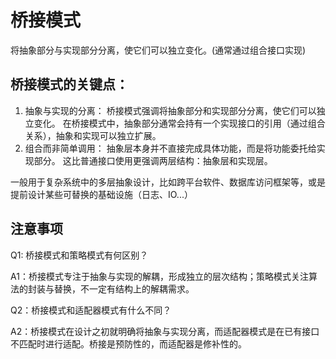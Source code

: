 # 桥接模式

将抽象部分与实现部分分离，使它们可以独立变化。(通常通过组合接口实现)

## 桥接模式的关键点：
1. 抽象与实现的分离：
桥接模式强调将抽象部分和实现部分分离，使它们可以独立变化。
在桥接模式中，抽象部分通常会持有一个实现接口的引用（通过组合关系），抽象和实现可以独立扩展。
2. 组合而非简单调用：
抽象层本身并不直接完成具体功能，而是将功能委托给实现部分。
这比普通接口使用更强调两层结构：抽象层和实现层。


一般用于复杂系统中的多层抽象设计，比如跨平台软件、数据库访问框架等，或是提前设计某些可替换的基础设施（日志、IO...）

## 注意事项
Q1: 桥接模式和策略模式有何区别？

A1：桥接模式专注于抽象与实现的解耦，形成独立的层次结构；策略模式关注算法的封装与替换，不一定有结构上的解耦需求。

Q2：桥接模式和适配器模式有什么不同？

A2：桥接模式在设计之初就明确将抽象与实现分离，而适配器模式是在已有接口不匹配时进行适配。桥接是预防性的，而适配器是修补性的。